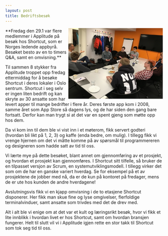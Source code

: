 ```yaml
---
layout: post
title: Bedriftsbesøk
---
```

<img src="static/img/Bedriftsbesok.jpg" align="right" width="60%" height="auto"/>
**Fredag den 29.1 var flere medlemmer i Applitude på besøk hos Shortcut, som er Norges ledende appbyrå. Besøket besto av en to timers Q&A, samt en omvisning.**

Til sammen 8 stykker fra Applitude troppet opp fredag ettermiddag for å besøke Shortcut i deres lokaler i Oslo sentrum. Shortcut i seg selv er ingen liten bedrift og kan skryte av 30 ansatte som har levert apper til mange bedrifter i flere år. Deres første app kom i 2008, samme året som App Store så dagens lys, og de har siden den gang bare fortsatt. Derfor kan man trygt si at det var en spent gjeng som møtte opp hos dem.

Da vi kom inn til dem ble vi vist inn i et møterom, fikk servert godteri (hvordan bli likt på 1, 2, 3) og kaffe (enda bedre, om mulig). I tillegg fikk vi vrenge hjernen om det vi måtte komme på av spørsmål til programmereren og designeren som hadde satt av tid til oss.

Vi lærte mye på dette besøket, blant annet om gjennomføring av et prosjekt, og hvordan et prosjekt kan gjennomføres. I Shortcut sitt tilfelle, så bruker de en tilpasset versjon av Scrum, en systemutviklingsmodell. I tillegg virker det som om de har en ganske variert hverdag. Se for eksempel på et av prosjektene de jobber med nå, da er de kun på kontoret på fredager, mens de er ute hos kunden de andre hverdagene!

Avslutningsvis fikk vi en kjapp omvisning i de to etasjene Shortcut disponerer. Her fikk man skue fine og lyse omgivelser, flerfoldige terminalvinduer, samt ansatte som trivdes med det de drev med.

Alt i alt ble vi enige om at det var et kult og læringsrikt besøk, hvor vi fikk et lite innblikk i hvordan livet er hos Shortcut, samt om hvordan bransjen fungerer. Helt til slutt vil vi i Applitude igjen rette en stor takk til Shortcut som tok seg tid til oss.
